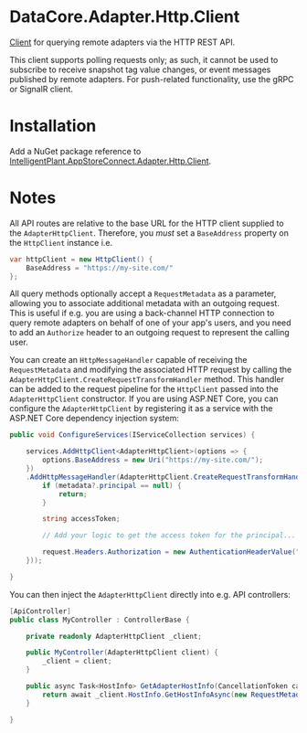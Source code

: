 ﻿# DataCore.Adapter.Http.Client

[Client](./AdapterHttpClient.cs) for querying remote adapters via the HTTP REST API.

This client supports polling requests only; as such, it cannot be used to subscribe to receive snapshot tag value changes, or event messages published by remote adapters. For push-related functionality, use the gRPC or SignalR client.


# Installation

Add a NuGet package reference to [IntelligentPlant.AppStoreConnect.Adapter.Http.Client](https://www.nuget.org/packages/IntelligentPlant.AppStoreConnect.Adapter.Http.Client).


# Notes

All API routes are relative to the base URL for the HTTP client supplied to the `AdapterHttpClient`. Therefore, you _must_ set a `BaseAddress` property on the `HttpClient` instance i.e.

```csharp
var httpClient = new HttpClient() {
    BaseAddress = "https://my-site.com/"
};
```

All query methods optionally accept a `RequestMetadata` as a parameter, allowing you to associate additional metadata with an outgoing request. This is useful if e.g. you are using a back-channel HTTP connection to query remote adapters on behalf of one of your app's users, and you need to add an `Authorize` header to an outgoing request to represent the calling user.

You can create an `HttpMessageHandler` capable of receiving the `RequestMetadata` and modifying the associated HTTP request by calling the `AdapterHttpClient.CreateRequestTransformHandler` method. This handler can be added to the request pipeline for the `HttpClient` passed into the `AdapterHttpClient` constructor. If you are using ASP.NET Core, you can configure the `AdapterHttpClient` by registering it as a service with the ASP.NET Core dependency injection system:

```csharp
public void ConfigureServices(IServiceCollection services) {

    services.AddHttpClient<AdapterHttpClient>(options => {
        options.BaseAddress = new Uri("https://my-site.com/");
    })
    .AddHttpMessageHandler(AdapterHttpClient.CreateRequestTransformHandler(async (request, metadata, cancellationToken) => {
        if (metadata?.principal == null) {
            return;
        }

        string accessToken;

        // Add your logic to get the access token for the principal...

        request.Headers.Authorization = new AuthenticationHeaderValue("Bearer", token);
    }));

}
```

You can then inject the `AdapterHttpClient` directly into e.g. API controllers:

```csharp
[ApiController]
public class MyController : ControllerBase {

    private readonly AdapterHttpClient _client;

    public MyController(AdapterHttpClient client) {
        _client = client;
    }

    public async Task<HostInfo> GetAdapterHostInfo(CancellationToken cancellationToken) {
        return await _client.HostInfo.GetHostInfoAsync(new RequestMetadata() { Principal = User }, cancellationToken);
    }

}
```